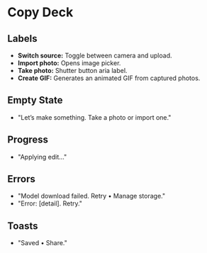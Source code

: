 # Copy Deck

## Labels
- **Switch source:** Toggle between camera and upload.
- **Import photo:** Opens image picker.
- **Take photo:** Shutter button aria label.
- **Create GIF:** Generates an animated GIF from captured photos.

## Empty State
- "Let’s make something. Take a photo or import one."

## Progress
- "Applying edit…"

## Errors
- "Model download failed. Retry • Manage storage."
- "Error: [detail]. Retry."

## Toasts
- "Saved • Share."
